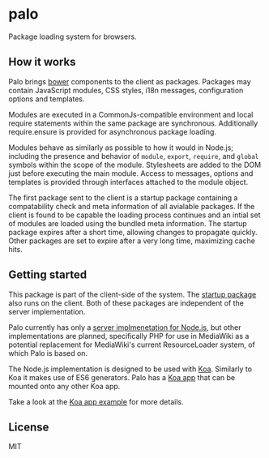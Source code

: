 # palo

Package loading system for browsers.

## How it works

Palo brings [bower](http://bower.io/) components to the client as packages. Packages may contain JavaScript modules, CSS styles, i18n messages, configuration options and templates.

Modules are executed in a CommonJs-compatible environment and local require statements within the same package are synchronous. Additionally require.ensure is provided for asynchronous package loading.

Modules behave as similarly as possible to how it would in Node.js; including the presence and behavior of ``module``, ``export``, ``require``, and ``global`` symbols within the scope of the module. Stylesheets are added to the DOM just before executing the main module. Access to messages, options and templates is provided through interfaces attached to the module object.

The first package sent to the client is a startup package containing a compatability check and meta information of all avialable  packages. If the client is found to be capable the loading process continues and an intial set of modules are loaded using the bundled meta information. The startup package expires after a short time, allowing changes to propagate quickly. Other packages are set to expire after a very long time, maximizing cache hits.

## Getting started

This package is part of the client-side of the system. The [startup package](http://github.com/trevorparscal/palo-startup) also runs on the client. Both of these packages are independent of the server implementation.

Palo currently has only a [server implmenetation for Node.js](http://github.com/trevorparscal/node-palo), but other implementations are planned, specifically PHP for use in MediaWiki as a potential replacement for MediaWiki's current ResourceLoader system, of which Palo is based on.

The Node.js implementation is designed to be used with [Koa](http://github.com/koajs/koa). Similarly to Koa it makes use of ES6 generators. Palo has a [Koa app](http://github.com/trevorparscal/koa-palo) that can be mounted onto any other Koa app.

Take a look at the [Koa app example](http://github.com/trevorparscal/koa-palo-example) for more details.

## License

MIT

